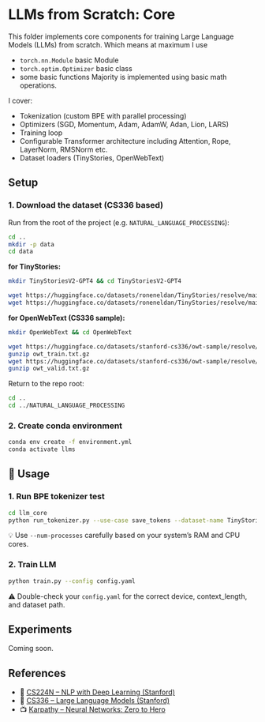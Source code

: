# LLMs from Scratch: Core
This folder implements core components for training Large Language Models (LLMs) from scratch. Which means at maximum I use
- `torch.nn.Module` basic Module
- `torch.optim.Optimizer` basic class
- some basic functions
Majority is implemented using basic math operations.

I cover:

- Tokenization (custom BPE with parallel processing)
- Optimizers (SGD, Momentum, Adam, AdamW, Adan, Lion, LARS)
- Training loop
- Configurable Transformer architecture including Attention, Rope, LayerNorm, RMSNorm etc.
- Dataset loaders (TinyStories, OpenWebText)

## Setup 
### 1. Download the dataset (CS336 based)
Run from the root of the project (e.g. `NATURAL_LANGUAGE_PROCESSING`):

```sh
cd ..
mkdir -p data
cd data
```

**for TinyStories:**
``` sh
mkdir TinyStoriesV2-GPT4 && cd TinyStoriesV2-GPT4

wget https://huggingface.co/datasets/roneneldan/TinyStories/resolve/main/TinyStoriesV2-GPT4-train.txt
wget https://huggingface.co/datasets/roneneldan/TinyStories/resolve/main/TinyStoriesV2-GPT4-valid.txt
```

**for OpenWebText (CS336 sample):**
``` sh
mkdir OpenWebText && cd OpenWebText

wget https://huggingface.co/datasets/stanford-cs336/owt-sample/resolve/main/owt_train.txt.gz
gunzip owt_train.txt.gz
wget https://huggingface.co/datasets/stanford-cs336/owt-sample/resolve/main/owt_valid.txt.gz
gunzip owt_valid.txt.gz
```

Return to the repo root:
```sh
cd ..
cd ../NATURAL_LANGUAGE_PROCESSING
```


### 2. Create conda environment
``` sh
conda env create -f environment.yml
conda activate llms
```

## 🚀 Usage

### 1. Run BPE tokenizer test
``` sh
cd llm_core
python run_tokenizer.py --use-case save_tokens --dataset-name TinyStoriesV2-GPT4 --file-tokenize train.txt
```
💡 Use `--num-processes` carefully based on your system’s RAM and CPU cores.

### 2. Train LLM
``` sh
python train.py --config config.yaml
```
⚠️ Double-check your `config.yaml` for the correct device, context_length, and dataset path.

## Experiments
Coming soon.

## References
- 📘 [CS224N – NLP with Deep Learning (Stanford)](https://web.stanford.edu/class/cs224n/)
- 📘 [CS336 – Large Language Models (Stanford)](https://stanford-cs336.github.io/)
- 📺 [Karpathy – Neural Networks: Zero to Hero](https://www.youtube.com/watch?v=VMj-3S1tku0&list=PLAqhIrjkxbuWI23v9cThsA9GvCAUhRvKZ)